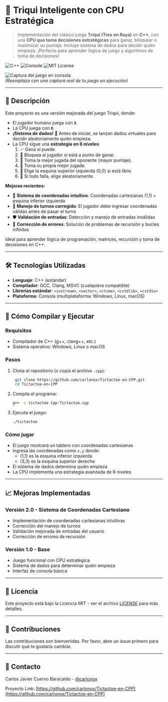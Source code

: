 # 🎲 Triqui Inteligente con CPU Estratégica

> Implementación del clásico juego **Triqui (Tres en Raya)** en **C++**, con una **CPU que toma decisiones estratégicas** para ganar, bloquear o maximizar su puntaje. Incluye sistema de dados para decidir quién empieza. ¡Perfecto para aprender lógica de juego y algoritmos de toma de decisiones!

![C++](https://img.shields.io/badge/C%2B%2B-00599C?style=for-the-badge&logo=c%2B%2B&logoColor=white)
![Console](https://img.shields.io/badge/Consola-Texto%20%F0%9F%96%A5-333333?style=for-the-badge)
![MIT License](https://img.shields.io/badge/License-MIT-green?style=for-the-badge)

![Captura del juego en consola](https://via.placeholder.com/600x300/2c3e50/ffffff?text=Triqui+C%2B%2B+en+Consola)  
*(Reemplaza con una captura real de tu juego en ejecución)*

---

## 📌 Descripción

Este proyecto es una versión mejorada del juego Triqui, donde:
- El jugador humano juega con **`X`**.
- La CPU juega con **`O`**.
- **¡Sistema de dados!** 🎲 Antes de iniciar, se lanzan dados virtuales para decidir aleatoriamente quién empieza.
- La CPU sigue una **estrategia en 6 niveles**:
  1. ✅ Gana si puede.
  2. 🚫 Bloquea al jugador si está a punto de ganar.
  3. 🎯 Toma la mejor jugada del oponente (mayor puntaje).
  4. 🧠 Toma su propia mejor jugada.
  5. 🎯 Elige la esquina superior izquierda (0,0) si está libre.
  6. 🎲 Si todo falla, elige aleatoriamente.

**Mejoras recientes:**
- 🎯 **Sistema de coordenadas intuitivo**: Coordenadas cartesianas (1,1) = esquina inferior izquierda
- 🔄 **Manejo de turnos corregido**: El jugador debe ingresar coordenadas válidas antes de pasar el turno
- 🛡️ **Validación de entradas**: Detección y manejo de entradas inválidas
- 🐛 **Corrección de errores**: Solución de problemas de recursión y bucles infinitos

Ideal para aprender lógica de programación, matrices, recursión y toma de decisiones en C++.

---

## 🛠️ Tecnologías Utilizadas

- **Lenguaje**: C++ (estándar)
- **Compilador**: GCC, Clang, MSVC (cualquiera compatible)
- **Librerías estándar**: `<iostream>`, `<vector>`, `<ctime>`, `<cstdlib>`, `<cstdio>`
- **Plataforma**: Consola (multiplataforma: Windows, Linux, macOS)

---

## 🚀 Cómo Compilar y Ejecutar

### Requisitos
- Compilador de C++ (g++, clang++, etc.)
- Sistema operativo: Windows, Linux o macOS

### Pasos

1. Clona el repositorio (o copia el archivo `.cpp`):
   ```bash
    git clone https://github.com/carlonox/Tictactoe-en-CPP.git
    cd Tictactoe-en-CPP

2. Compila el programa:
   ```bash
   g++ -o tictactoe Cpp-Tictactoe.cpp
   ```

3. Ejecuta el juego:
   ```bash
   ./tictactoe
   ```

### Cómo jugar
- El juego mostrará un tablero con coordenadas cartesianas
- Ingresa las coordenadas como `x,y` donde:
  - (1,1) es la esquina inferior izquierda
  - (3,3) es la esquina superior derecha
- El sistema de dados determina quién empieza
- La CPU implementa una estrategia avanzada de 6 niveles

---

## 📈 Mejoras Implementadas

### Versión 2.0 - Sistema de Coordenadas Cartesiano
- Implementación de coordenadas cartesianas intuitivas
- Corrección del manejo de turnos
- Validación mejorada de entradas del usuario
- Corrección de errores de recursión

### Versión 1.0 - Base
- Juego funcional con CPU estratégica
- Sistema de dados para determinar quién empieza
- Interfaz de consola básica

---

## 📄 Licencia

Este proyecto está bajo la Licencia MIT - ver el archivo [LICENSE](LICENSE) para más detalles.

---

## 🙌 Contribuciones

Las contribuciones son bienvenidas. Por favor, abre un issue primero para discutir qué te gustaría cambiar.

---

## 📧 Contacto

Carlos Javier Cuervo Baracaldo - [@carlonox](https://github.com/carlonox)

Proyecto Link: [https://github.com/carlonox/Tictactoe-en-CPP](https://github.com/carlonox/Tictactoe-en-CPP)
